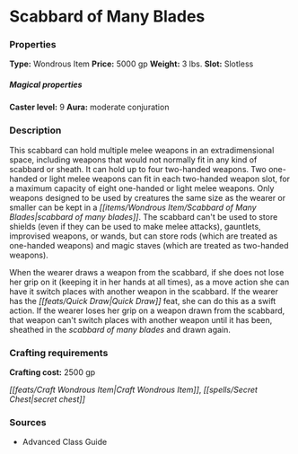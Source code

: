 ﻿---
Title: "Scabbard of Many Blades"
Type: "Wondrous Item"
Price: "5000 gp"
Weight: "3 lbs."
Slot: "Slotless"
Caster level: "9"
Aura: "moderate conjuration"
Description: |
  "This scabbard can hold multiple melee weapons in an extradimensional space, including weapons that would not normally fit in any kind of scabbard or sheath. It can hold up to four two-handed weapons. Two one-handed or light melee weapons can fit in each two-handed weapon slot, for a maximum capacity of eight one-handed or light melee weapons. Only weapons designed to be used by creatures the same size as the wearer or smaller can be kept in a _scabbard of many blades_. The scabbard can't be used to store shields (even if they can be used to make melee attacks), gauntlets, improvised weapons, or wands, but can store rods (which are treated as one-handed weapons) and magic staves (which are treated as two-handed weapons).
  When the wearer draws a weapon from the scabbard, if she does not lose her grip on it (keeping it in her hands at all times), as a move action she can have it switch places with another weapon in the scabbard. If the wearer has the Quick Draw feat, she can do this as a swift action. If the wearer loses her grip on a weapon drawn from the scabbard, that weapon can't switch places with another weapon until it has been, sheathed in the _scabbard of many blades_ and drawn again."
Crafting cost: "2500 gp"
Sources: "['Advanced Class Guide']"
---

# Scabbard of Many Blades

### Properties

**Type:** Wondrous Item **Price:** 5000 gp **Weight:** 3 lbs. **Slot:** Slotless

##### Magical properties

**Caster level:** 9 **Aura:** moderate conjuration

### Description

This scabbard can hold multiple melee weapons in an extradimensional space, including weapons that would not normally fit in any kind of scabbard or sheath. It can hold up to four two-handed weapons. Two one-handed or light melee weapons can fit in each two-handed weapon slot, for a maximum capacity of eight one-handed or light melee weapons. Only weapons designed to be used by creatures the same size as the wearer or smaller can be kept in a _[[items/Wondrous Item/Scabbard of Many Blades|scabbard of many blades]]_. The scabbard can't be used to store shields (even if they can be used to make melee attacks), gauntlets, improvised weapons, or wands, but can store rods (which are treated as one-handed weapons) and magic staves (which are treated as two-handed weapons).

When the wearer draws a weapon from the scabbard, if she does not lose her grip on it (keeping it in her hands at all times), as a move action she can have it switch places with another weapon in the scabbard. If the wearer has the _[[feats/Quick Draw|Quick Draw]]_ feat, she can do this as a swift action. If the wearer loses her grip on a weapon drawn from the scabbard, that weapon can't switch places with another weapon until it has been, sheathed in the _scabbard of many blades_ and drawn again.

### Crafting requirements

**Crafting cost:** 2500 gp

_[[feats/Craft Wondrous Item|Craft Wondrous Item]]_, _[[spells/Secret Chest|secret chest]]_

### Sources

* Advanced Class Guide